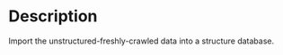Description
======================
Import the unstructured-freshly-crawled data into a structure database.
